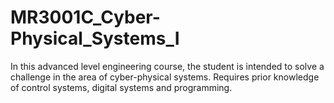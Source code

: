# MR3001C_Cyber-Physical_Systems_I
In this advanced level engineering course, the student is intended to solve a challenge in the area of ​​cyber-physical systems. Requires prior knowledge of control systems, digital systems and programming.
